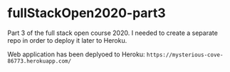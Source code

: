 # fullStackOpen2020-part3
Part 3 of the full stack open course 2020. I needed to create a separate repo in order to deploy it later to Heroku.

Web application has been deplyoed to Heroku: `https://mysterious-cove-86773.herokuapp.com/`
